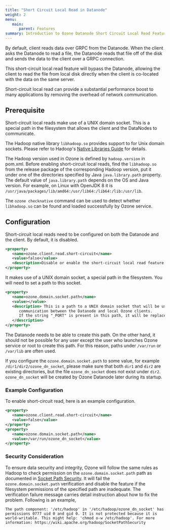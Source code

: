 ```yaml
---
title: "Short Circuit Local Read in Datanode"
weight: 2
menu:
   main:
      parent: Features
summary: Introduction to Ozone Datanode Short Circuit Local Read Feature
---
```

<!---
  Licensed to the Apache Software Foundation (ASF) under one or more
  contributor license agreements.  See the NOTICE file distributed with
  this work for additional information regarding copyright ownership.
  The ASF licenses this file to You under the Apache License, Version 2.0
  (the "License"); you may not use this file except in compliance with
  the License.  You may obtain a copy of the License at

      http://www.apache.org/licenses/LICENSE-2.0

  Unless required by applicable law or agreed to in writing, software
  distributed under the License is distributed on an "AS IS" BASIS,
  WITHOUT WARRANTIES OR CONDITIONS OF ANY KIND, either express or implied.
  See the License for the specific language governing permissions and
  limitations under the License.
-->

By default, client reads data over GRPC from the Datanode. When the client asks the Datanode to read a file, the Datanode reads that file off of the disk and sends the data to the client over a GRPC connection.

This short-circuit local read feature will bypass the Datanode, allowing the client to read the file from local disk directly when the client is co-located with the data on the same server.

Short-circuit local read can provide a substantial performance boost to many applications by removing the overhead of network communication. 
  
## Prerequisite

Short-circuit local reads make use of a UNIX domain socket. This is a special path in the filesystem that allows the client and the DataNodes to communicate.

The Hadoop native library `libhadoop.so` provides support to for Unix domain sockets. Please refer to Hadoop's [Native Libraries Guide](https://hadoop.apache.org/docs/stable/hadoop-project-dist/hadoop-common/NativeLibraries.html) for details.

The Hadoop version used in Ozone is defined by `hadoop.version` in pom.xml. Before enabling short-circuit local reads, find the `libhadoop.so` from the release package of the corresponding Hadoop version, put it under one of the directories specified by Java `java.library.path` property. The default value of `java.library.path` depends on the OS and Java version. For example, on Linux with OpenJDK 8 it is `/usr/java/packages/lib/amd64:/usr/lib64:/lib64:/lib:/usr/lib`.

The `ozone checknative` command can be used to detect whether `libhadoop.so` can be found and loaded successfully by Ozone service.


## Configuration

Short-circuit local reads need to be configured on both the Datanode and the client. By default, it is disabled.

```XML
<property>
   <name>ozone.client.read.short-circuit</name>
   <value>false</value>
   <description>Disable or enable the short-circuit local read feature.</description>
</property>
```

It makes use of a UNIX domain socket, a special path in the filesystem. You will need to set a path to this socket. 

```XML
<property>
   <name>ozone.domain.socket.path</name>
   <value></value>
   <description> This is a path to a UNIX domain socket that will be used for 
      communication between the Datanode and local Ozone clients. 
      If the string "_PORT" is present in this path, it will be replaced by the TCP port of the Datanode.
   </description>
</property>
```

The Datanode needs to be able to create this path. On the other hand, it should not be possible for any user except the user who launches Ozone service or root to create this path. For this reason, paths under `/var/run` or `/var/lib` are often used.

If you configure the `ozone.domain.socket.path` to some value, for example `/dir1/dir2/ozone_dn_socket`, please make sure that both `dir1` and `dir2` are existing directories, but the file `ozone_dn_socket` does not exist under `dir2`. `ozone_dn_socket` will be created by Ozone Datanode later during its startup.

### Example Configuration
To enable short-circuit read, here is an example configuration.

```XML
<property>
   <name>ozone.client.read.short-circuit</name>
   <value>false</value>
</property>
<property>
   <name>ozone.domain.socket.path</name>
   <value>/var/run/ozone_dn_socket</value>
</property>
```

### Security Consideration

To ensure data security and integrity, Ozone will follow the same rules as Hadoop to check permission on the `ozone.domain.socket.path` path as documented in [Socket Path Security](https://wiki.apache.org/hadoop/SocketPathSecurity). It will fail the `ozone.domain.socket.path` verification and disable the feature if the filesystem permissions of the specified path are inadequate. The verification failure message carries detail instruction about how to fix the problem. Following is an example, 

`The path component: '/etc/hadoop' in '/etc/hadoop/ozone_dn_socket' has permissions 0777 uid 0 and gid 0. It is not protected because it is world-writable. This might help: 'chmod o-w /etc/hadoop'. For more information: https://wiki.apache.org/hadoop/SocketPathSecurity`